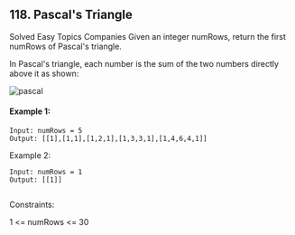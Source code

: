 ## 118. Pascal's Triangle
Solved
Easy
Topics
Companies
Given an integer numRows, return the first numRows of Pascal's triangle.

In Pascal's triangle, each number is the sum of the two numbers directly above it as shown:

![pascal](https://upload.wikimedia.org/wikipedia/commons/0/0d/PascalTriangleAnimated2.gif)


#### Example 1:
```
Input: numRows = 5
Output: [[1],[1,1],[1,2,1],[1,3,3,1],[1,4,6,4,1]]
```
Example 2:
```
Input: numRows = 1
Output: [[1]]
 
```
Constraints:

1 <= numRows <= 30